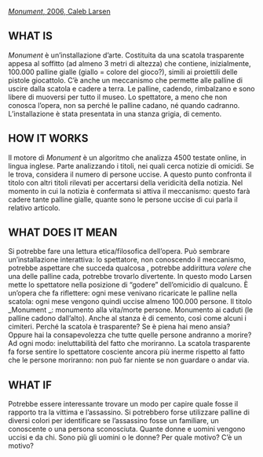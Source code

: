 [_Monument_, 2006, Caleb Larsen](http://caleblarsen.com/monument/) 

## WHAT IS
_Monument_  è un’installazione d’arte. Costituita da una scatola trasparente appesa al soffitto (ad almeno 3 metri di altezza) che contiene, inizialmente, 100.000 palline gialle (giallo = colore del gioco?), simili ai proiettili delle pistole giocattolo. C’è anche un meccanismo che permette alle palline di uscire dalla scatola e cadere a terra. Le palline, cadendo, rimbalzano e sono libere di muoversi per tutto il museo. Lo spettatore, a meno che non conosca l’opera, non sa perché le palline cadano, né quando cadranno.
L’installazione è stata presentata in una stanza grigia, di cemento.

## HOW IT WORKS
Il motore di _Monument_ è un algoritmo che analizza 4500 testate online,  in lingua inglese. Parte analizzando i titoli, nei quali cerca notizie di omicidi. Se le trova, considera il numero di persone uccise. A questo punto confronta il titolo con altri titoli rilevati per accertarsi della veridicità della notizia. Nel momento in cui la notizia è confermata si attiva il meccanismo: questo farà cadere tante palline gialle, quante sono le persone uccise di cui parla il relativo articolo. 

## WHAT DOES IT MEAN
Si potrebbe fare una lettura etica/filosofica dell’opera. Può sembrare un’installazione interattiva: lo spettatore, non conoscendo il meccanismo, potrebbe aspettare che succeda qualcosa , potrebbe addirittura _volere_  che una delle palline cada, potrebbe trovarlo divertente.  In questo modo Larsen mette lo spettatore nella posizione di “godere” dell’omicidio di qualcuno.
È un’opera che fa riflettere: ogni mese venivano ricaricate le palline nella scatola: ogni mese vengono quindi uccise almeno 100.000 persone. 
Il titolo _Monument _: monumento alla vita/morte persone. Monumento ai caduti (le palline cadono dall’alto).
Anche al stanza è di cemento, così come alcuni i cimiteri.
Perché la scatola è trasparente? Se è piena hai meno ansia? Oppure hai la consapevolezza che tutte quelle persone andranno a morire? Ad ogni modo: ineluttabilità del fatto che moriranno. La scatola trasparente fa forse sentire lo spettatore cosciente ancora più inerme rispetto al fatto che le persone moriranno: non può far niente se non guardare o andar via.

## WHAT IF
Potrebbe essere interessante trovare un modo per capire quale fosse il rapporto tra la vittima e l’assassino. Si potrebbero forse utilizzare palline di diversi colori per identificare se l’assassino fosse un familiare, un conoscente o una persona sconosciuta. Quante donne e uomini vengono uccisi e da chi. Sono più gli uomini o le donne? Per quale motivo? C’è un motivo?
